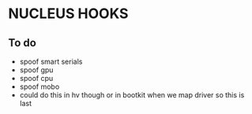 # NUCLEUS HOOKS

## To do
- spoof smart serials
- spoof gpu
- spoof cpu
- spoof mobo
- could do this in hv though or in bootkit when we map driver so this is last